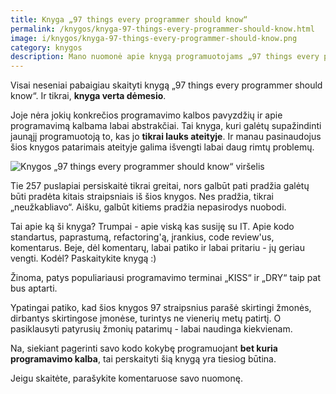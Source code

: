 ```yaml
---
title: Knyga „97 things every programmer should know“
permalink: /knygos/knyga-97-things-every-programmer-should-know.html
image: i/knygos/knyga-97-things-every-programmer-should-know.png
category: knygos
description: Mano nuomonė apie knygą programuotojams „97 things every programmer should know“
---
```


Visai neseniai pabaigiau skaityti knygą „97 things every programmer
should know“. Ir tikrai, **knyga verta dėmesio**.

Joje nėra jokių konkrečios programavimo kalbos pavyzdžių ir apie
programavimą kalbama labai abstrakčiai. Tai knyga, kuri galėtų
supažindinti jaunąjį programuotoją to, kas jo **tikrai lauks ateityje**.
Ir manau pasinaudojus šios knygos patarimais ateityje galima išvengti
labai daug rimtų problemų.

![Knygos „97 things every programmer should know“ viršelis](/i/images/97-things-every-programmer-should-know.jpg)

Tie 257 puslapiai persiskaitė tikrai greitai, nors galbūt pati pradžia
galėtų būti pradėta kitais straipsniais iš šios knygos. Nes pradžia,
tikrai „neužkabliavo“. Aišku, galbūt kitiems pradžia nepasirodys
nuobodi.

Tai apie ką ši knyga? Trumpai - apie viską kas susiję su IT. Apie kodo
standartus, paprastumą, refactoring'ą, įrankius, code review'us,
komentarus. Beje, dėl komentarų, labai patiko ir labai pritariu - jų
geriau vengti. Kodėl? Paskaitykite knygą :)

Žinoma, patys populiariausi programavimo terminai „KISS“ ir „DRY“ taip
pat bus aptarti.

Ypatingai patiko, kad šios knygos 97 straipsnius parašė skirtingi
žmonės, dirbantys skirtingose įmonėse, turintys ne vienerių metų
patirtį. O pasiklausyti patyrusių žmonių patarimų - labai naudinga
kiekvienam.

Na, siekiant pagerinti savo kodo kokybę programuojant **bet kuria
programavimo kalba**, tai perskaityti šią knygą yra tiesiog būtina.

Jeigu skaitėte, parašykite komentaruose savo nuomonę.
